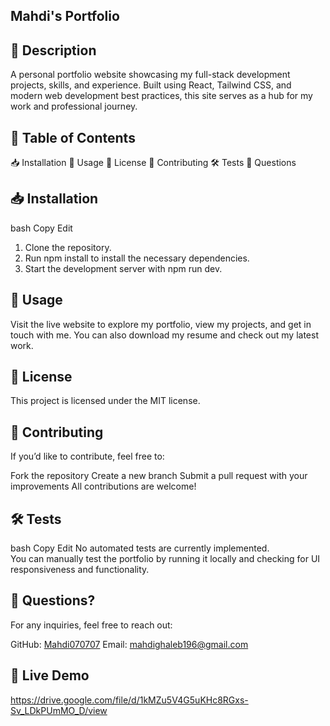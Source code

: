 ## Mahdi's Portfolio

## 📌 Description
A personal portfolio website showcasing my full-stack development projects, skills, and experience.
Built using React, Tailwind CSS, and modern web development best practices, this site serves as a hub for my work and professional journey.

## 📖 Table of Contents
📥 Installation
🚀 Usage
📜 License
🤝 Contributing
🛠 Tests
📩 Questions

## 📥 Installation
bash
Copy
Edit
1. Clone the repository.  
2. Run npm install to install the necessary dependencies.  
3. Start the development server with npm run dev.  
## 🚀 Usage
Visit the live website to explore my portfolio, view my projects, and get in touch with me.
You can also download my resume and check out my latest work.

## 📜 License
This project is licensed under the MIT license.

## 🤝 Contributing
If you’d like to contribute, feel free to:

Fork the repository
Create a new branch
Submit a pull request with your improvements
All contributions are welcome!

## 🛠 Tests
bash
Copy
Edit
No automated tests are currently implemented.  
You can manually test the portfolio by running it locally and checking for UI responsiveness and functionality.  

## 📩 Questions?
For any inquiries, feel free to reach out:

GitHub: [Mahdi070707](https://github.com/Mahdi070707)
Email: mahdighaleb196@gmail.com

## 🎥 Live Demo
https://drive.google.com/file/d/1kMZu5V4G5uKHc8RGxs-Sv_LDkPUmMO_D/view